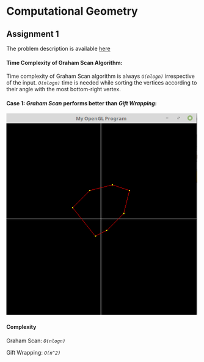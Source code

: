 # Computational Geometry
## Assignment 1
The problem description is available [here](<Offline 1/Assignment 1.pdf>)

#### Time Complexity of Graham Scan Algorithm:
Time complexity of Graham Scan algorithm is always *`O(nlogn)`* irrespective of the input. *`O(nlogn)`* time is needed while sorting the vertices according to their angle with the most bottom-right vertex.

#### Case 1: *Graham Scan* performs better than *Gift Wrapping*:

![](<Offline 1/Testcases/1.png>)

#### Complexity

Graham Scan: *`O(nlogn)`*

Gift Wrapping: *`O(n^2)`*